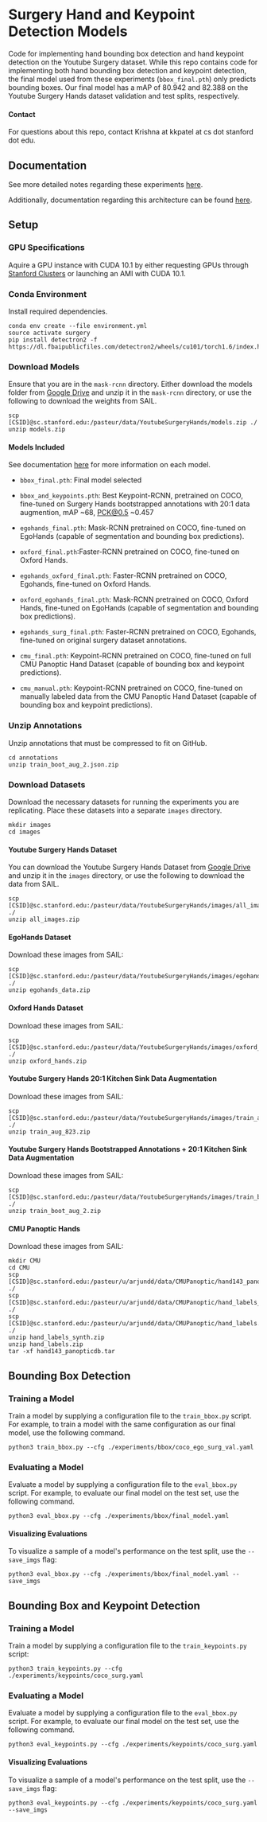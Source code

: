 # Surgery Hand and Keypoint Detection Models

Code for implementing hand bounding box detection and hand keypoint detection on the Youtube Surgery dataset. While this repo contains code for implementing both hand bounding box detection and keypoint detection, the final model used from these experiments (`bbox_final.pth`) only predicts bounding boxes. Our final model has a mAP of 80.942 and 82.388 on the Youtube Surgery Hands dataset validation and test splits, respectively.

#### Contact
For questions about this repo, contact Krishna at kkpatel at cs dot stanford dot edu.

## Documentation
See more detailed notes regarding these experiments [here](https://docs.google.com/document/d/1zC7RxGLEi-Pg1D3CvS2gJ5m-IAwdt7Apc6cQPj23Tj8/edit?usp=sharing).

Additionally, documentation regarding this architecture can be found [here](https://detectron2.readthedocs.org).

## Setup

### GPU Specifications

Aquire a GPU instance with CUDA 10.1 by either requesting GPUs through [Stanford Clusters](https://github.com/yeung-lab/marvl-clusters-guide) or launching an AMI with CUDA 10.1.

### Conda Environment
Install required dependencies.

```
conda env create --file environment.yml
source activate surgery
pip install detectron2 -f https://dl.fbaipublicfiles.com/detectron2/wheels/cu101/torch1.6/index.html
```

### Download Models 
Ensure that you are in the `mask-rcnn` directory. Either download the models folder from [Google Drive](https://drive.google.com/file/d/1UDDYMqX2JJPPILlvmxxhTlVo4cDGUshg/view?usp=sharing) and unzip it in the `mask-rcnn` directory, or use the following to download the weights from SAIL.

```
scp [CSID]@sc.stanford.edu:/pasteur/data/YoutubeSurgeryHands/models.zip ./
unzip models.zip
```

#### Models Included
See documentation [here](https://docs.google.com/document/d/1zC7RxGLEi-Pg1D3CvS2gJ5m-IAwdt7Apc6cQPj23Tj8/edit?usp=sharing) for more information on each model.

* `bbox_final.pth`: Final model selected
* `bbox_and_keypoints.pth`: Best Keypoint-RCNN, pretrained on COCO, fine-tuned on Surgery Hands bootstrapped annotations with 20:1 data augmention, mAP \~68, PCK@0.5 \~0.457

* `egohands_final.pth`: Mask-RCNN pretrained on COCO, fine-tuned on EgoHands (capable of segmentation and bounding box predictions).
* `oxford_final.pth`:Faster-RCNN pretrained on COCO, fine-tuned on Oxford Hands.

* `egohands_oxford_final.pth`: Faster-RCNN pretrained on COCO, Egohands, fine-tuned on Oxford Hands.
* `oxford_egohands_final.pth`: Mask-RCNN pretrained on COCO, Oxford Hands, fine-tuned on EgoHands (capable of segmentation and bounding box predictions).
* `egohands_surg_final.pth`: Faster-RCNN pretrained on COCO, Egohands, fine-tuned on original surgery dataset annotations.

* `cmu_final.pth`: Keypoint-RCNN pretrained on COCO, fine-tuned on full CMU Panoptic Hand Dataset (capable of bounding box and keypoint predictions).
* `cmu_manual.pth`: Keypoint-RCNN pretrained on COCO, fine-tuned on manually labeled data from the CMU Panoptic Hand Dataset (capable of bounding box and keypoint predictions).


### Unzip Annotations
Unzip annotations that must be compressed to fit on GitHub.

```
cd annotations
unzip train_boot_aug_2.json.zip
```

### Download Datasets
Download the necessary datasets for running the experiments you are replicating. Place these datasets into a separate `images` directory.

```
mkdir images
cd images
```

#### Youtube Surgery Hands Dataset
You can download the Youtube Surgery Hands Dataset from [Google Drive](https://drive.google.com/file/d/1AwOHVGvoEe3iT9nEAJP24p6sVReATccM/view?usp=sharing) and unzip it in the `images` directory, or use the following to download the data from SAIL.

```
scp [CSID]@sc.stanford.edu:/pasteur/data/YoutubeSurgeryHands/images/all_images.zip ./
unzip all_images.zip
```

#### EgoHands Dataset
Download these images from SAIL:

```
scp [CSID]@sc.stanford.edu:/pasteur/data/YoutubeSurgeryHands/images/egohands_data.zip ./
unzip egohands_data.zip
```

#### Oxford Hands Dataset
Download these images from SAIL:

```
scp [CSID]@sc.stanford.edu:/pasteur/data/YoutubeSurgeryHands/images/oxford_hands.zip ./
unzip oxford_hands.zip
```

#### Youtube Surgery Hands 20:1 Kitchen Sink Data Augmentation
Download these images from SAIL:

```
scp [CSID]@sc.stanford.edu:/pasteur/data/YoutubeSurgeryHands/images/train_aug_823.zip ./
unzip train_aug_823.zip
```

#### Youtube Surgery Hands Bootstrapped Annotations + 20:1 Kitchen Sink Data Augmentation
Download these images from SAIL:

```
scp [CSID]@sc.stanford.edu:/pasteur/data/YoutubeSurgeryHands/images/train_boot_aug_2.zip ./
unzip train_boot_aug_2.zip
```

#### CMU Panoptic Hands
Download these images from SAIL:

```
mkdir CMU
cd CMU
scp [CSID]@sc.stanford.edu:/pasteur/u/arjundd/data/CMUPanoptic/hand143_panopticdb.tar ./
scp [CSID]@sc.stanford.edu:/pasteur/u/arjundd/data/CMUPanoptic/hand_labels_synth.zip ./
scp [CSID]@sc.stanford.edu:/pasteur/u/arjundd/data/CMUPanoptic/hand_labels.zip ./
unzip hand_labels_synth.zip
unzip hand_labels.zip
tar -xf hand143_panopticdb.tar
```

## Bounding Box Detection

### Training a Model 
Train a model by supplying a configuration file to the `train_bbox.py` script. For example, to train a model with the same configuration as our final model, use the following command.

```
python3 train_bbox.py --cfg ./experiments/bbox/coco_ego_surg_val.yaml
```

### Evaluating a Model
Evaluate a model by supplying a configuration file to the `eval_bbox.py` script. For example, to evaluate our final model on the test set, use the following command.

```
python3 eval_bbox.py --cfg ./experiments/bbox/final_model.yaml
```

#### Visualizing Evaluations
To visualize a sample of a model's performance on the test split, use the `--save_imgs` flag:

```
python3 eval_bbox.py --cfg ./experiments/bbox/final_model.yaml --save_imgs 
```

## Bounding Box and Keypoint Detection

### Training a Model 
Train a model by supplying a configuration file to the `train_keypoints.py` script:

```
python3 train_keypoints.py --cfg ./experiments/keypoints/coco_surg.yaml
```

### Evaluating a Model
Evaluate a model by supplying a configuration file to the `eval_bbox.py` script. For example, to evaluate our final model on the test set, use the following command.

```
python3 eval_keypoints.py --cfg ./experiments/keypoints/coco_surg.yaml
```

#### Visualizing Evaluations
To visualize a sample of a model's performance on the test split, use the `--save_imgs` flag:

```
python3 eval_keypoints.py --cfg ./experiments/keypoints/coco_surg.yaml --save_imgs
```
